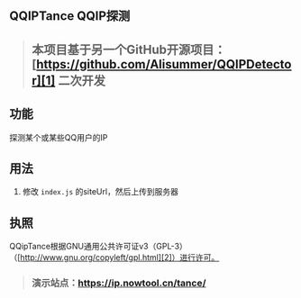 ## QQIPTance QQIP探测
> ## 本项目基于另一个GitHub开源项目：[https://github.com/Alisummer/QQIPDetector][1] 二次开发

## 功能
探测某个或某些QQ用户的IP

## 用法
1. 修改 `index.js` 的siteUrl，然后上传到服务器

## 执照
QQipTance根据GNU通用公共许可证v3（GPL-3）（[http://www.gnu.org/copyleft/gpl.html][2]）进行许可。


> ### 演示站点：<a href="https://ip.nowtool.cn/tance/" target="_blank">https://ip.nowtool.cn/tance/</a>
